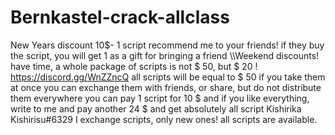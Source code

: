 # Bernkastel-crack-allclass

New Years discount 10$- 1 script recommend me to your friends! if they buy the script, you will get 1 as a gift for bringing a friend \\\Weekend discounts! have time, a whole package of scripts is not $ 50, but $ 20 !
https://discord.gg/WnZZncQ all scripts will be equal to $ 50 if you take them at once you can exchange them with friends, or share, but do not distribute them everywhere you can pay 1 script for 10 $ and if you like everything, write to me and pay another 24 $ and get absolutely all script  Kishirika Kishirisu#6329 I exchange scripts, only new ones! all scripts are available.
